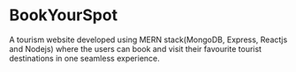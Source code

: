 # BookYourSpot
A tourism website developed using MERN stack(MongoDB, Express, Reactjs and Nodejs) where the users can book and visit their favourite tourist destinations in one seamless experience.
